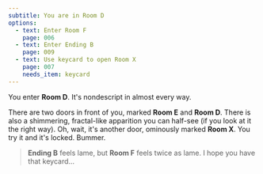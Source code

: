 ```yaml
---
subtitle: You are in Room D
options:
  - text: Enter Room F
    page: 006
  - text: Enter Ending B
    page: 009
  - text: Use keycard to open Room X
    page: 007
    needs_item: keycard
---
```


You enter **Room D**. It's nondescript in almost every way.

There are two doors in front of you, marked **Room E** and **Room D**. There is
also a shimmering, fractal-like apparition you can half-see (if you look at it
the right way). Oh, wait, it's another door, ominously marked **Room X**. You
try it and it's locked. Bummer.

> **Ending B** feels lame, but **Room F** feels twice as lame. I hope you have
> that keycard...

